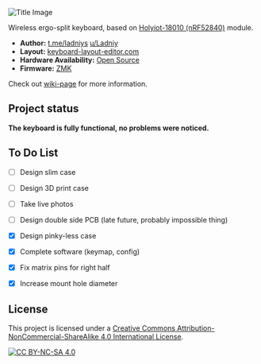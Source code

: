 ![Title Image](https://i.imgur.com/9t2MPb4.png)

Wireless ergo-split keyboard, based on [Holyiot-18010 (nRF52840)](http://www.holyiot.com/tp/2019042516322180424.pdf) module.

* __Author:__ [t.me/ladniys](https://t.me/ladniys) [u/Ladniy](https://reddit.com/u/Ladniy)
* __Layout:__ [keyboard-layout-editor.com](http://www.keyboard-layout-editor.com/#/gists/0e1e37be1416db32917622ca0f6ad490)
* __Hardware Availability:__ [Open Source](https://github.com/Ladniy/jiran-ble-lite/releases/tag/v1.1.1)
* __Firmware:__ [ZMK](https://github.com/Ladniy/jiran-ble-lite/wiki/Firmware)

Check out [wiki-page](https://github.com/Ladniy/jiran-ble-lite/wiki) for more information.

## Project status

**The keyboard is fully functional, no problems were noticed.**

## To Do List

- [ ] Design slim case

- [ ] Design 3D print case

- [ ] Take live photos

- [ ] Design double side PCB (late future, probably impossible thing)

- [x] Design pinky-less case

- [x] Complete software (keymap, config)

- [x] Fix matrix pins for right half

- [x] Increase mount hole diameter

## License

This project is licensed under a
[Creative Commons Attribution-NonCommercial-ShareAlike 4.0 International License][cc-by-nc-sa].

[![CC BY-NC-SA 4.0][cc-by-nc-sa-image]][cc-by-nc-sa]

[cc-by-nc-sa]: http://creativecommons.org/licenses/by-nc-sa/4.0/
[cc-by-nc-sa-image]: https://licensebuttons.net/l/by-nc-sa/4.0/88x31.png
[cc-by-nc-sa-shield]: https://img.shields.io/badge/License-CC%20BY--NC--SA%204.0-lightgrey.svg